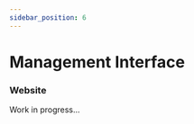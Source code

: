 ```yaml
---
sidebar_position: 6
---
```


# Management Interface
### Website

Work in progress...

<!-- The management interface will be used to **insert** all the **participants** informations in the system.

> The **administration** will deal with the registration of participants, not the participants themselves.

<!-- ![alt text](img/managementInterfaceRegistration.png) -->

<!-- > **_note:_**  All prototype was made using [Figma](https://www.figma.com).  -->